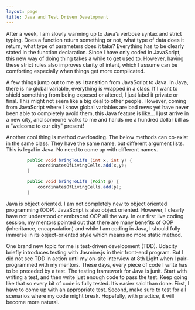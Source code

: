```yaml
---
layout: page
title: Java and Test Driven Development
---
```


After a week, I am slowly warming up to Java’s verbose syntax and strict typing. Does a function return something or not, what type of data does it return, what type of parameters does it take? Everything has to be clearly stated in the function declaration. Since I have only coded in JavaScript, this new way of doing thing takes a while to get used to. However, having these strict rules also improves clarity of intent, which I assume can be comforting especially when things get more complicated.


A few things jump out to me as I transition from JavaScript to Java. In Java, there is no global variable, everything is wrapped in a class. If I want to shield something from being exposed or altered, I just label it private or final. This might not seem like a big deal to other people. However, coming from JavaScript where I know global variables are bad news yet have never been able to completely avoid them, this Java feature is like… I just arrive in a new city, and someone walks to me and hands me a hundred dollar bill as a “welcome to our city" present! 


Another cool thing is method overloading. The below methods can co-exist in the same class. They have the same name, but different argument lists. This is legal in Java. No need to come up with different names.

```java
        public void bringToLife (int x, int y) {
            coordinatesOfLivingCells.add(x,y);
        }

        public void bringToLife (Point p) {
            coordinatesOfLivingCells.add(p);
        }
```


Java is object oriented. I am not completely new to object oriented programming (OOP). JavaScript is also object oriented. However, I clearly have not understood or embraced OOP all the way. In our first live coding session, my mentors pointed out that there are many benefits of OOP (inheritance, encapsulation) and while I am coding in Java, I should fully immerse in its object-oriented style which means no more static method.


One brand new topic for me is test-driven development (TDD). Udacity briefly introduces testing with Jasmine.js in their front-end program. But I did not see TDD in action until my on-site interview at 8th Light when I pair-programmed with my mentors. These days, every piece of code I write has to be preceded by a test. The testing framework for Java is junit. Start with writing a test, and then write just enough code to pass the test. Keep going like that so every bit of code is fully tested. It’s easier said than done. First, I have to come up with an appropriate test. Second, make sure to test for all scenarios where my code might break. Hopefully, with practice, it will become more natural. 

